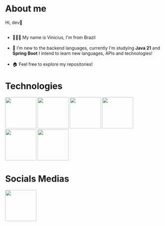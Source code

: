 <div>
<h1>About me</h1>
 
Hi, dev👋<br></br>

- 🧑🏻‍🦱 My name is Vinicius, I'm from Brazil <br></br>
- 🌱 I’m new to the backend languages, currently I'm studying <strong>Java 21</strong> and <strong>Spring Boot</strong> I intend to learn new languages, APIs and technologies!<br></br>
- 🏠 Feel free to explore my repositories!
</div>

<div>
  <h1>Technologies</h1>
<img src="https://cdn.jsdelivr.net/gh/devicons/devicon@latest/icons/java/java-original-wordmark.svg" width="100" />
<img src="https://cdn.jsdelivr.net/gh/devicons/devicon@latest/icons/git/git-plain.svg" width="100" />       
<img src="https://cdn.jsdelivr.net/gh/devicons/devicon@latest/icons/spring/spring-original.svg" width="100" />
<img src="https://cdn.jsdelivr.net/gh/devicons/devicon@latest/icons/docker/docker-original.svg" width="100" />
<img src="https://cdn.jsdelivr.net/gh/devicons/devicon@latest/icons/postman/postman-original.svg" width="100" />
<img src="https://cdn.jsdelivr.net/gh/devicons/devicon@latest/icons/postgresql/postgresql-original.svg" width="100" />
</div>

<div>
  <h1>Socials Medias</h1>
    <a href="https://www.linkedin.com/in/vin%C3%ADcius-de-gaspari-a84164195/" target="_blank"><img width="100" src="https://cdn.jsdelivr.net/gh/devicons/devicon/icons/linkedin/linkedin-original.svg"</a></img>
</div>


